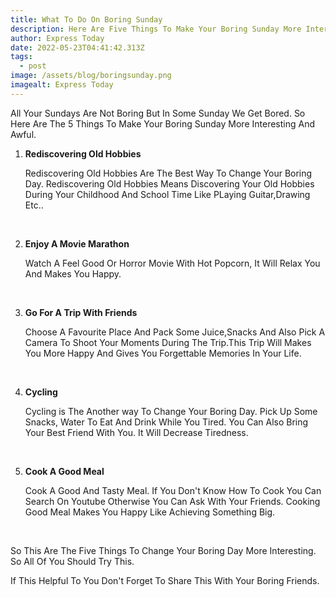 ```yaml
---
title: What To Do On Boring Sunday
description: Here Are Five Things To Make Your Boring Sunday More Interesting And Awful.
author: Express Today
date: 2022-05-23T04:41:42.313Z
tags:
  - post
image: /assets/blog/boringsunday.png
imagealt: Express Today
---
```

All Your Sundays Are Not Boring But In Some Sunday We Get Bored. So Here Are The 5 Things To Make Your Boring Sunday More Interesting And Awful. 

1. **Rediscovering Old Hobbies**

   Rediscovering Old Hobbies Are The Best Way To Change Your Boring Day. Rediscovering Old Hobbies Means Discovering Your Old Hobbies During Your Childhood And School Time Like PLaying Guitar,Drawing Etc..

   <br>


2. **Enjoy A Movie Marathon** 

   Watch A Feel Good Or Horror Movie With Hot Popcorn, It Will Relax You And Makes You Happy.

   <br>

3. **Go For A Trip With Friends**

   Choose A Favourite Place And Pack Some Juice,Snacks And Also Pick A Camera To Shoot Your Moments During The Trip.This Trip Will Makes You More Happy And Gives You Forgettable Memories In Your Life.

   <br>

4. **Cycling** 

   Cycling is The Another way To Change Your Boring Day. Pick Up Some Snacks, Water To Eat And Drink While You Tired. You Can Also Bring Your Best Friend With You. It Will Decrease Tiredness.

   <br>

5. **Cook A Good Meal**

   Cook A Good And Tasty Meal. If You Don't Know How To Cook You Can Search On Youtube Otherwise You Can Ask With Your Friends. Cooking Good Meal Makes You Happy Like Achieving Something Big.

   <br>

So This Are The Five Things To Change Your Boring Day More Interesting. So All Of You Should Try This.

If This Helpful To You Don't Forget To Share This With Your Boring Friends.